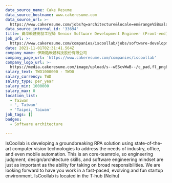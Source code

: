 ```yaml
---
data_source_name: Cake Resume
data_source_hostname: www.cakeresume.com
data_source_url: >-
  https://www.cakeresume.com/jobs?q=architecture&locale=en&range%5Bsalary_range%5D%5Bmin%5D=1000000&page=4
data_source_internal_id: '33694'
title: 資深軟體開發工程師 Senior Software Development Engineer (Front-end)
job_url: >-
  https://www.cakeresume.com/companies/iscoollab/jobs/software-development-engineer-front-end-93d218
date: 2021-11-01T02:31:41.564Z
company_name: 伊斯酷軟體科技股份有限公司
company_page_url: 'https://www.cakeresume.com/companies/iscoollab'
company_logo_url: >-
  https://media.cakeresume.com/image/upload/s--wEScvWwB--/c_pad,fl_png8,h_200,w_200/v1606889389/jjyaciihsfmkffv3elk4.png
salary_text: TWD1000000 - TWD0
salary_currency: TWD
salary_type: per_year
salary_min: 1000000
salary_max: 0
location_list:
  - Taiwan
  - ', Taiwan'
  - 'Taipei, Taiwan'
job_tags: []
badges:
  - Software architecture

---
```


IsCoollab is developing a groundbreaking RPA solution using state-of-the-art computer vision technologies to address the needs of industry, office, and even mobile automation. This is an core-teamrole, so engineering judgment, design/architecture skills, and software engineering mindset are just as important as the ability for taking on broad responsibilities. We are looking forward to have you work in a fast-paced, evolving and fun startup environment. IsCoollab is located in the T-hub (Neihu) 